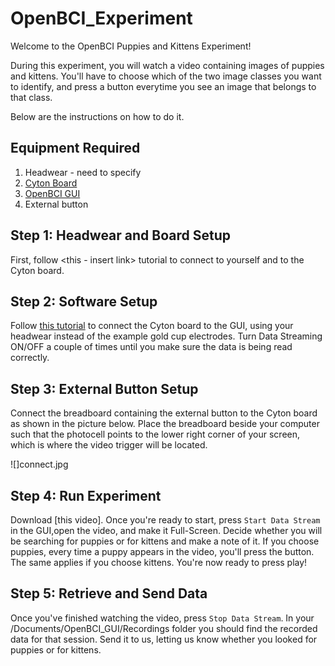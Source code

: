 # OpenBCI_Experiment

Welcome to the OpenBCI Puppies and Kittens Experiment! 

During this experiment, you will watch a video containing images of puppies and kittens. You'll have to choose which of the two image classes you want to identify, and press a button everytime you see an image that belongs to that class.

Below are the instructions on how to do it.

## Equipment Required

1. Headwear - need to specify
2. [Cyton Board](https://shop.openbci.com/collections/frontpage/products/cyton-biosensing-board-8-channel?variant=38958638542)
2. [OpenBCI GUI](https://github.com/OpenBCI/OpenBCI_GUI/releases/tag/v5.0.0)
3. External button

## Step 1: Headwear and Board Setup

First, follow <this - insert link> tutorial to connect <insert headwear> to yourself and to the Cyton board.

## Step 2: Software Setup

Follow [this tutorial](https://docs.openbci.com/docs/01GettingStarted/01-Boards/CytonGS) to connect the Cyton board to the GUI, using your headwear instead of the example gold cup electrodes. Turn Data Streaming ON/OFF a couple of times until you make sure the data is being read correctly.

## Step 3: External Button Setup

Connect the breadboard containing the external button to the Cyton board as shown in the picture below. Place the breadboard beside your computer such that the photocell points to the lower right corner of your screen, which is where the video trigger will be located.

![]connect.jpg

## Step 4: Run Experiment

Download [this video]. Once you're ready to start, press ```Start Data Stream``` in the GUI,open the video, and make it Full-Screen. Decide whether you will be searching for puppies or for kittens and make a note of it. If you choose puppies, every time a puppy appears in the video, you'll press the button. The same applies if you choose kittens. You're now ready to press play!

## Step 5: Retrieve and Send Data

Once you've finished watching the video, press ```Stop Data Stream```. In your /Documents/OpenBCI_GUI/Recordings folder you should find the recorded data for that session. Send it to us, letting us know whether you looked for puppies or for kittens. 


